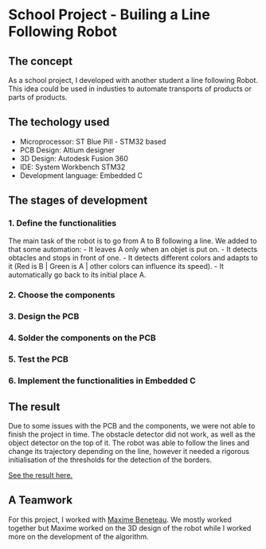 # School Project - Builing a Line Following Robot

## The concept

As a school project, I developed with another student a line following Robot. This idea could be used in industies to automate transports of products or parts of products. 

## The techology used

 - Microprocessor: ST Blue Pill - STM32 based
 - PCB Design: Altium designer
 - 3D Design: Autodesk Fusion 360
 - IDE: System Workbench STM32
 - Development language: Embedded C

## The stages of development

### 1. Define the functionalities 
The main task of the robot is to go from A to B following a line.
We added to that some automation:
        - It leaves A only when an objet is put on.
        - It detects obtacles and stops in front of one.
        - It detects different colors and adapts to it (Red is B | Green is A | other colors can influence its speed).
        - It automatically go back to its initial place A.
    
### 2. Choose the components

### 3. Design the PCB

### 4. Solder the components on the PCB

### 5. Test the PCB 

### 6. Implement the functionalities in Embedded C

## The result
Due to some issues with the PCB and the components, we were not able to finish the project in time.
The obstacle detector did not work, as well as the object detector on the top of it. 
The robot was able to follow the lines and change its trajectory depending on the line, however it needed a rigorous initialisation of the thresholds for the detection of the borders.

[See the result here.](https://youtu.be/qNbiEQQJYqI)

## A Teamwork

For this project, I worked with [Maxime Beneteau](https://www.linkedin.com/in/maxime-beneteau/).
We mostly worked together but Maxime worked on the 3D design of the robot while I worked more on the development of the algorithm. 

